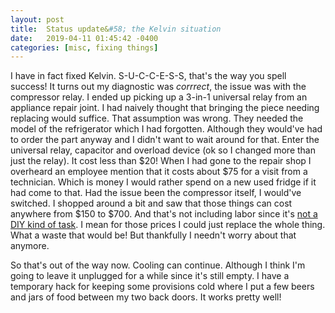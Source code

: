 ```yaml
---
layout: post
title: 	Status update&#58; the Kelvin situation
date:   2019-04-11 01:45:42 -0400
categories: [misc, fixing things]
---
```


I have in fact fixed Kelvin. S-U-C-C-E-S-S, that's the way you spell success!
It turns out my diagnostic was *corrrect*, the issue was with the compressor
relay. I ended up picking up a 3-in-1 universal relay from an appliance repair
joint. I had naively thought that bringing the piece needing replacing would
suffice. That assumption was wrong. They needed the model of the refrigerator
which I had forgotten. Although they would've had to order the part anyway and I
didn't want to wait around for that. Enter the universal relay, capacitor and
overload device (ok so I changed more than just the relay). It cost less than
$20! When I had gone to the repair shop I overheard an employee mention that it
costs about $75 for a visit from a technician. Which is money I would rather
spend on a new used fridge if it had come to that. Had the issue been the
compressor itself, I would've switched. I shopped around a bit and saw that
those things can cost anywhere from $150 to $700. And that's not including labor
since it's [not a DIY kind of task][YT-compressor]. I mean for those prices I
could just replace the whole thing. What a waste that would be! But thankfully I
needn't worry about that anymore.

So that's out of the way now. Cooling can continue. Although I think I'm going
to leave it unplugged for a while since it's still empty. I have a temporary
hack for keeping some provisions cold where I put a few beers and jars of food
between my two back doors. It works pretty well!

[YT-compressor]: https://www.youtube.com/watch?v=Y9vEHXUYM7Q

